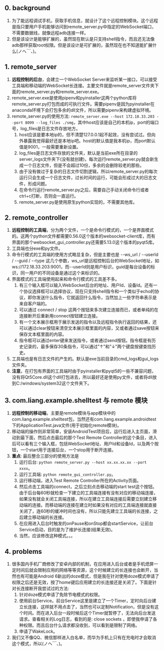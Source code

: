 ## 0. background

1. 为了能远程调试手机，获取手机信息，就设计了这个远程控制模块。这个远程是指只要用户手机能够访问到remote_server.py中指定的WebSocket端口，不需要数据线，就像远程adb连接一样。
2. 但是该设计是能够扩展的，虽然现在默认是只支持shell指令，而且还无法像adb那样获取root权限。但是该设计是可扩展的，虽然现在也不知道能扩展什么(ノへ￣、)。

## 1. remote_server

1. **远程控制的后台**，会建立一个WebSocket Server来监听某一接口，可以接受工具端和移动端的WebSocket长连接。主要文件就是remote_server文件夹下面的remote_server.py和remote_server.exe。
2. remote_server.exe是使用pipenv和pyinstaller这两个python库将remote_server.py打包而成的可执行文件。需要pipenv是因为pyinstaller在anaconda环境下会打包多余的dll文件，所以需要pipenv来构建虚拟环境。
3. remote_server.py的使用方法: ``remote_server.exe --host 172.18.33.203 --port 8099 --log_files ./smg``，其中host应该是自己的本机ip，port的端口号，log_files是日志文件存放地方。
    1. host应该是要本地ip的，但不清楚127.0.0.1起不起效，没有尝试过。但向外暴露我觉得最好还是本地ip吧。host的默认值是我本机ip，而port默认值是9001，一般需要重新设置。
    2. log_files是日志文件存放的文件夹，默认是当前exe所在目录的server_logs文件夹下(没有就创建)，每次运行remote_server.py就会新生成一个日志文件，但是不会超过10份，多余的会删除较老的那些。
    3. 由于没有做过于复杂的日志文件切割逻辑，所以remote_server.py的每次运行只会生成一个日志文件，过长时间的运行，可能会形成过大的日志文件，形成问题。
    4. 在命令行运行remote_server.py之后，需要自己手动关闭命令行或者ctrl+c打断，否则会一直运行。
    5. remote_server.py是使用原生python实现的，不需要其他库。

## 2. remote_controller

1. **远程控制的工具端**，分为两个文件，一个是命令行模式的，一个是界面模式的。这两个python文件都需要0.56.0这个版本的websocket-client库，而有界面的那个websocket_gui_controller.py还需要5.13.0这个版本的pyqt5库。
2. 工具端也分exe和py文件。
3. 命令行模式的工具端的使用方式略显复杂，但是主要也是 --ws_url / --userId / --guid / --type 这几个参数，ws_url是远程控制后台的WebSocket地址，如ws://172.18.33.203:9001，而--userId则是用户标识，guid是每台设备的标识，同一用户的不同设备是通过这个来标识的。
4. 界面模式的工具端使用起来和命令行模式的工具差不多。
    1. 有三个输入框可以输入WebSocket后台的地址、用户Id、设备Id。还有一个协议选择框可以选择协议，现在只支持shell指令和一个类似于echo的协议，即你发送什么指令，它就返回什么指令，当然加上一些字符串表示是来自客户端的。
    2. 可以通过 connect / stop 这两个按钮来多次建立连接而已，或者单纯的在连接断开后重新用connect按钮建立连接。
    3. 有一个文本展示框用于展示发送的指令以及远程指令执行返回的结果，还可以通过clear按钮来清空文本展示框里面的内容，又或者通过save按钮来保存文本框里面的内容。
    4. 指令框可以通过enter键来发送指令，或者通过send按钮。指令框是有历史记录的，最多保存30条指令，可以通过"↑"和"↓"两个键盘按键查找历史。
5. 工具端也是有日志文件的产生的。默认是exe当前目录的cmd_logs和gui_logs文件夹。
6. **注意**，在打包有界面的工具端时由于pyinstaller和pyqt5的一些不兼容问题，没有将Qt5Core.dll这个dll打包进去，所以最好还是使用py文件，或者将dll放到C:/windows/system32这个文件夹下。

## 3. com.liang.example.shelltest 与 remote 模块

1. **远程控制的移动端**，主要是remote模块与app模块中的com.liang.example.shelltest包，当然还有com.liang.example.androidtest下的ApplicationTest.java文件(用于初始化remote模块)。
2. 移动端的操作则非常简单，安装AndroidTest项目后，运行后进入主页面，滑动到最下面，然后点击最后的那个Test Remote Controller的这个条目，进入后可以看有三个输入框，包括WebSocket地址、用户Id和设备Id，以及两个按钮，一个start用于连接后台，一个stop用于断开连接。
3. **重点**: 最后整合三部分的使用方法是
    1. 运行后台: ``python remote_server.py --host xx.xx.xx.xx --port xxxx``。
    2. 运行工具端: ``python remote_gui_controller.py``。
    3. 运行移动端，进入Test Remote Controller所在的Activity页面。
    4. 然后点击工具端的connect，之后立刻点击移动端的start test这个按钮。由于后台每60秒就检查一下建立的工具端连接有没有对应的移动端连接，如果没有就会关闭工具端连接，所以在建立工具端连接后需要立刻建立移动端的连接。而移动端的连接在建立时如果没有对应的工具端连接就直接关闭了，连60秒的缓冲时间也没有，所以只能先建立工具端的长连接，之后建立移动端的长连接。
    5. 在应用进入后台时触发的onPause和onStop都会startService，让前台Service启动，目的是为了维护长连接(结果无效)。
    6. 当然，应该修改这种模式。。。

## 4. problems

1. 很多国内手机厂商修改了安卓内部的机制，在应用进入后台或者是手机熄屏一定时间后就会限制应用的网络等等资源，这个时候建立的长连接也会断开，当然也有可能是Android 6新出的doze模式，但是我在针对使用doze模式申请了权限之后还是无效，按了home键后应用建立的长连接还是关闭了。下面是针对长连接断开我尝试过的方法:
    1. 针对doze模式申请了免除节电模式的权限。
    2. 使用前台Service。前台Service这里是建立了一个Timer，定时向后台建立长连接，这样就不用点击了，当然也可以定制Notification，但是没有这个时间。而在进入后台一段时候后这个Timer就暂停了，无法向后台发送请求。查看相关的Log日志，看到的是: close sockets ，即使我申请了各种权限。而且后台什么请求都没收到，可以看到是限制了网络。
    3. 申请了WakeLock。
2. 我们又不像QQ、微信那样进入白名单，而华为手机上只有在充电时才会取消这个模式，所以(ノへ￣、)。
